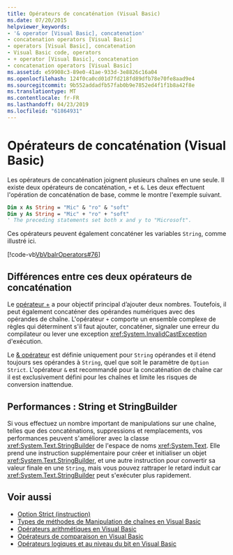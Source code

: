 ```yaml
---
title: Opérateurs de concaténation (Visual Basic)
ms.date: 07/20/2015
helpviewer_keywords:
- '& operator [Visual Basic], concatenation'
- concatenation operators [Visual Basic]
- operators [Visual Basic], concatenation
- Visual Basic code, operators
- + operator [Visual Basic], concatenation
- concatenation operators [Visual Basic]
ms.assetid: e59908c3-89e0-41ae-933d-3e8826c16a04
ms.openlocfilehash: 124f0ca0cd01d7fd218fd89dfb78e70fe8aad9e4
ms.sourcegitcommit: 9b552addadfb57fab0b9e7852ed4f1f1b8a42f8e
ms.translationtype: MT
ms.contentlocale: fr-FR
ms.lasthandoff: 04/23/2019
ms.locfileid: "61864931"
---
```

# <a name="concatenation-operators-in-visual-basic"></a>Opérateurs de concaténation (Visual Basic)
Les opérateurs de concaténation joignent plusieurs chaînes en une seule. Il existe deux opérateurs de concaténation, `+` et `&`. Les deux effectuent l'opération de concaténation de base, comme le montre l'exemple suivant.  
  
```vb
Dim x As String = "Mic" & "ro" & "soft" 
Dim y As String = "Mic" + "ro" + "soft" 
' The preceding statements set both x and y to "Microsoft".
```  
  
 Ces opérateurs peuvent également concaténer les variables `String`, comme illustré ici.  
  
 [!code-vb[VbVbalrOperators#76](~/samples/snippets/visualbasic/VS_Snippets_VBCSharp/VbVbalrOperators/VB/Class1.vb#76)]  
  
## <a name="differences-between-the-two-concatenation-operators"></a>Différences entre ces deux opérateurs de concaténation  
 Le [opérateur +](../../../../visual-basic/language-reference/operators/addition-operator.md) a pour objectif principal d’ajouter deux nombres. Toutefois, il peut également concaténer des opérandes numériques avec des opérandes de chaîne. L'opérateur `+` comporte un ensemble complexe de règles qui déterminent s'il faut ajouter, concaténer, signaler une erreur du compilateur ou lever une exception <xref:System.InvalidCastException> d'exécution.  
  
 Le [& opérateur](../../../../visual-basic/language-reference/operators/concatenation-operator.md) est définie uniquement pour `String` opérandes et il étend toujours ses opérandes à `String`, quel que soit le paramètre de `Option Strict`. L'opérateur `&` est recommandé pour la concaténation de chaîne car il est exclusivement défini pour les chaînes et limite les risques de conversion inattendue.  
  
## <a name="performance-string-and-stringbuilder"></a>Performances : String et StringBuilder  
 Si vous effectuez un nombre important de manipulations sur une chaîne, telles que des concaténations, suppressions et remplacements, vos performances peuvent s'améliorer avec la classe <xref:System.Text.StringBuilder> de l'espace de noms <xref:System.Text>. Elle prend une instruction supplémentaire pour créer et initialiser un objet <xref:System.Text.StringBuilder>, et une autre instruction pour convertir sa valeur finale en une `String`, mais vous pouvez rattraper le retard induit car <xref:System.Text.StringBuilder> peut s'exécuter plus rapidement.  
  
## <a name="see-also"></a>Voir aussi

- [Option Strict (instruction)](../../../../visual-basic/language-reference/statements/option-strict-statement.md)
- [Types de méthodes de Manipulation de chaînes en Visual Basic](../../../../visual-basic/programming-guide/language-features/strings/types-of-string-manipulation-methods.md)
- [Opérateurs arithmétiques en Visual Basic](../../../../visual-basic/programming-guide/language-features/operators-and-expressions/arithmetic-operators.md)
- [Opérateurs de comparaison en Visual Basic](../../../../visual-basic/programming-guide/language-features/operators-and-expressions/comparison-operators.md)
- [Opérateurs logiques et au niveau du bit en Visual Basic](../../../../visual-basic/programming-guide/language-features/operators-and-expressions/logical-and-bitwise-operators.md)
